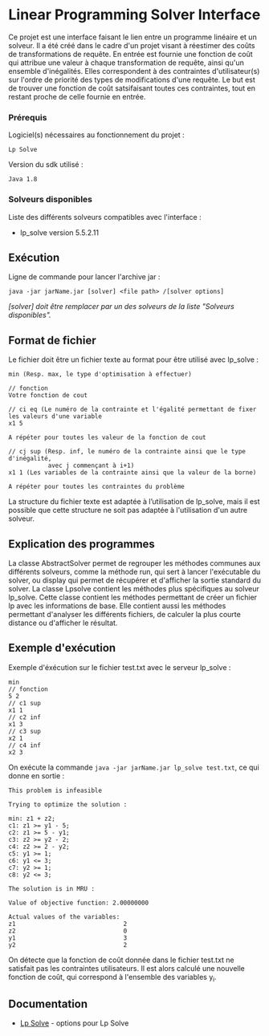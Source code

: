 # Linear Programming Solver Interface

Ce projet est une interface faisant le lien entre un programme linéaire et un solveur.
Il a été créé dans le cadre d'un projet visant à réestimer des coûts de transformations de requête. 
En entrée est fournie une fonction de coût qui attribue une valeur à chaque transformation de requête, ainsi qu'un ensemble d'inégalités.
Elles correspondent à des contraintes d'utilisateur(s) sur l'ordre de priorité des types de modifications d'une requête.
Le but est de trouver une fonction de coût satsifaisant toutes ces contraintes, tout en restant proche de celle fournie en entrée.

### Prérequis

Logiciel(s) nécessaires au fonctionnement du projet :

```
Lp Solve
```

Version du sdk utilisé :

```
Java 1.8
```

### Solveurs disponibles

Liste des différents solveurs compatibles avec l'interface :

* lp_solve version 5.5.2.11

## Exécution

Ligne de commande pour lancer l'archive jar :

```
java -jar jarName.jar [solver] <file path> /[solver options]
```

*[solver] doit être remplacer par un des solveurs de la liste "Solveurs disponibles".*

## Format de fichier
Le fichier doit être un fichier texte au format pour être utilisé avec lp_solve :
```
min (Resp. max, le type d'optimisation à effectuer)

// fonction
Votre fonction de cout

// ci eq (Le numéro de la contrainte et l'égalité permettant de fixer les valeurs d'une variable
x1 5

A répéter pour toutes les valeur de la fonction de cout

// cj sup (Resp. inf, le numéro de la contrainte ainsi que le type d'inégalité,
           avec j commençant à i+1)
x1 1 (Les variables de la contrainte ainsi que la valeur de la borne)

A répéter pour toutes les contraintes du problème
```
La structure du fichier texte est adaptée à l’utilisation de lp_solve, mais il est possible que cette structure ne soit pas adaptée à l'utilisation d'un autre solveur.

## Explication des programmes

La classe AbstractSolver permet de regrouper les méthodes communes aux différents solveurs,
comme la méthode run, qui sert à lancer l'exécutable du solver, ou display qui permet
de récupérer et d'afficher la sortie standard du solver.
La classe Lpsolve contient les méthodes plus spécifiques au solveur lp_solve. Cette classe
contient les méthodes permettant de créer un fichier lp avec les informations de base. Elle
contient aussi les méthodes permettant d'analyser les différents fichiers, de calculer la plus
courte distance ou d'afficher le résultat.

## Exemple d'exécution

Exemple d'éxécution sur le fichier test.txt avec le serveur lp_solve :
```
min
// fonction
5 2
// c1 sup
x1 1
// c2 inf
x1 3
// c3 sup
x2 1
// c4 inf
x2 3
```

On exécute la commande ``java -jar jarName.jar lp_solve test.txt``, 
ce qui donne en sortie : 
```
This problem is infeasible

Trying to optimize the solution :

min: z1 + z2;
c1: z1 >= y1 - 5;
c2: z1 >= 5 - y1;
c3: z2 >= y2 - 2;
c4: z2 >= 2 - y2;
c5: y1 >= 1;
c6: y1 <= 3;
c7: y2 >= 1;
c8: y2 <= 3;

The solution is in MRU :

Value of objective function: 2.00000000

Actual values of the variables:
z1                              2
z2                              0
y1                              3
y2                              2
```

On détecte que la fonction de coût donnée dans le fichier test.txt ne satisfait pas les contraintes utilisateurs.
Il est alors calculé une nouvelle fonction de coût, qui correspond à l'ensemble des variables y<sub>i</sub>.

## Documentation

* [Lp Solve](http://lpsolve.sourceforge.net/5.5/lp_solve.htm) - options pour Lp Solve
